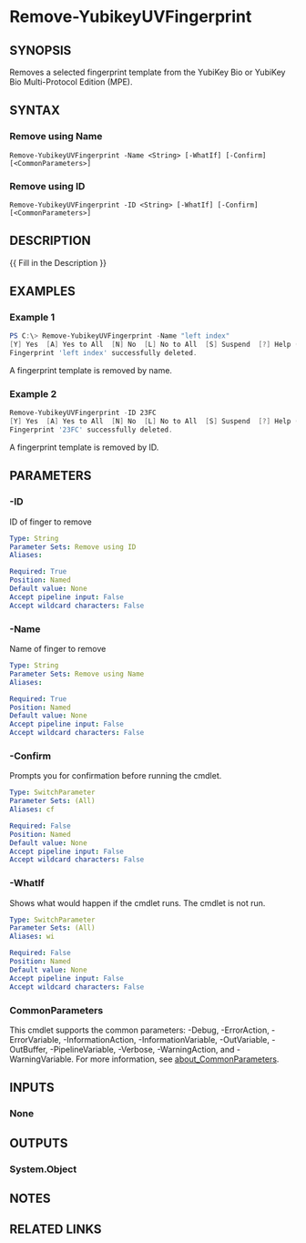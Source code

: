 ﻿---
external help file: powershellYK.dll-Help.xml
Module Name: powershellYK
online version:
schema: 2.0.0
---

# Remove-YubikeyUVFingerprint

## SYNOPSIS
Removes a selected fingerprint template from the YubiKey Bio or YubiKey Bio Multi-Protocol Edition (MPE).

## SYNTAX

### Remove using Name
```
Remove-YubikeyUVFingerprint -Name <String> [-WhatIf] [-Confirm] [<CommonParameters>]
```

### Remove using ID
```
Remove-YubikeyUVFingerprint -ID <String> [-WhatIf] [-Confirm] [<CommonParameters>]
```

## DESCRIPTION
{{ Fill in the Description }}

## EXAMPLES

### Example 1
```powershell
PS C:\> Remove-YubikeyUVFingerprint -Name "left index"
[Y] Yes  [A] Yes to All  [N] No  [L] No to All  [S] Suspend  [?] Help (default is "Y"): Y
Fingerprint 'left index' successfully deleted.
```
A fingerprint template is removed by name.

### Example 2
```powershell
Remove-YubikeyUVFingerprint -ID 23FC
[Y] Yes  [A] Yes to All  [N] No  [L] No to All  [S] Suspend  [?] Help (default is "Y"): Y
Fingerprint '23FC' successfully deleted.
```
A fingerprint template is removed by ID.

## PARAMETERS

### -ID
ID of finger to remove

```yaml
Type: String
Parameter Sets: Remove using ID
Aliases:

Required: True
Position: Named
Default value: None
Accept pipeline input: False
Accept wildcard characters: False
```

### -Name
Name of finger to remove

```yaml
Type: String
Parameter Sets: Remove using Name
Aliases:

Required: True
Position: Named
Default value: None
Accept pipeline input: False
Accept wildcard characters: False
```

### -Confirm
Prompts you for confirmation before running the cmdlet.

```yaml
Type: SwitchParameter
Parameter Sets: (All)
Aliases: cf

Required: False
Position: Named
Default value: None
Accept pipeline input: False
Accept wildcard characters: False
```

### -WhatIf
Shows what would happen if the cmdlet runs. The cmdlet is not run.

```yaml
Type: SwitchParameter
Parameter Sets: (All)
Aliases: wi

Required: False
Position: Named
Default value: None
Accept pipeline input: False
Accept wildcard characters: False
```

### CommonParameters
This cmdlet supports the common parameters: -Debug, -ErrorAction, -ErrorVariable, -InformationAction, -InformationVariable, -OutVariable, -OutBuffer, -PipelineVariable, -Verbose, -WarningAction, and -WarningVariable. For more information, see [about_CommonParameters](http://go.microsoft.com/fwlink/?LinkID=113216).

## INPUTS

### None

## OUTPUTS

### System.Object
## NOTES

## RELATED LINKS
